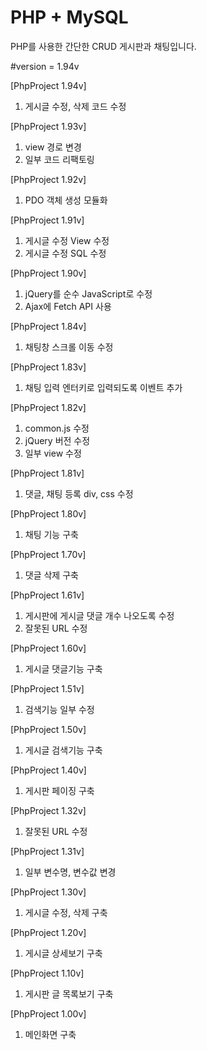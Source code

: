 PHP + MySQL
==============================
PHP를 사용한 간단한 CRUD 게시판과 채팅입니다.

#version = 1.94v

[PhpProject 1.94v]
1. 게시글 수정, 삭제 코드 수정

[PhpProject 1.93v]
1. view 경로 변경
2. 일부 코드 리팩토링

[PhpProject 1.92v]
1. PDO 객체 생성 모듈화

[PhpProject 1.91v]
1. 게시글 수정 View 수정
2. 게시글 수정 SQL 수정

[PhpProject 1.90v]
1. jQuery를 순수 JavaScript로 수정
2. Ajax에 Fetch API 사용

[PhpProject 1.84v]
1. 채팅창 스크롤 이동 수정

[PhpProject 1.83v]
1. 채팅 입력 엔터키로 입력되도록 이벤트 추가

[PhpProject 1.82v]
1. common.js 수정
2. jQuery 버전 수정
3. 일부 view 수정

[PhpProject 1.81v]
1. 댓글, 채팅 등록 div, css 수정

[PhpProject 1.80v]
1. 채팅 기능 구축

[PhpProject 1.70v]
1. 댓글 삭제 구축

[PhpProject 1.61v]
1. 게시판에 게시글 댓글 개수 나오도록 수정
2. 잘못된 URL 수정

[PhpProject 1.60v]
1. 게시글 댓글기능 구축

[PhpProject 1.51v]
1. 검색기능 일부 수정

[PhpProject 1.50v]
1. 게시글 검색기능 구축

[PhpProject 1.40v]
1. 게시판 페이징 구축

[PhpProject 1.32v]
1. 잘못된 URL 수정

[PhpProject 1.31v]
1. 일부 변수명, 변수값 변경

[PhpProject 1.30v]
1. 게시글 수정, 삭제 구축

[PhpProject 1.20v]
1. 게시글 상세보기 구축

[PhpProject 1.10v]
1. 게시판 글 목록보기 구축

[PhpProject 1.00v]
1. 메인화면 구축